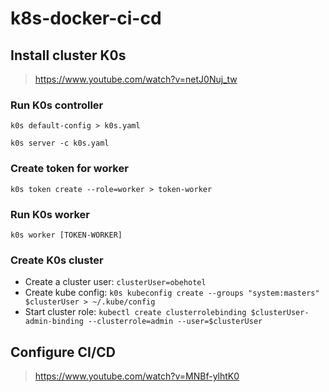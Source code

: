 # k8s-docker-ci-cd

## Install cluster K0s
> https://www.youtube.com/watch?v=netJ0Nuj_tw

### Run K0s controller
```k0s default-config > k0s.yaml```

```k0s server -c k0s.yaml```

### Create token for worker
```k0s token create --role=worker > token-worker```

### Run K0s worker
```k0s worker [TOKEN-WORKER]```

### Create K0s cluster
- Create a cluster user: ```clusterUser=obehotel```
- Create kube config: ```k0s kubeconfig create --groups "system:masters" $clusterUser > ~/.kube/config```
- Start cluster role: ```kubectl create clusterrolebinding $clusterUser-admin-binding --clusterrole=admin --user=$clusterUser```

## Configure CI/CD
> https://www.youtube.com/watch?v=MNBf-ylhtK0

